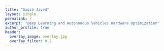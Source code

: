 ```yaml
---
title: "Saqib Javed"
layout: single
permalink: /
excerpt: "Deep Learning and Autonomous Vehicles Hardware Optimization"
author_profile: true
header:
  overlay_image: overlay.jpg
  overlay_filter: 0.2
---
```



